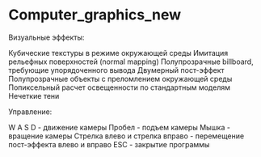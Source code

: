 # Computer_graphics_new

Визуальные эффекты:

Кубические текстуры в режиме окружающей среды 
Имитация рельефных поверхностей (normal mapping) 
Полупрозрачные billboard, требующие упорядоченного вывода 
Двумерный пост-эффект 
Полупрозрачные объекты с преломлением окружающей среды 
Попиксельный расчет освещенности по стандартным моделям
Нечеткие тени 

Управление:

W A S D - движение камеры
Пробел - подъем камеры
Мышка - вращение камеры
Стрелка влево и стрелка вправо - перемещение пост-эффекта влево и вправо
ESC - закрытие программы

